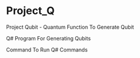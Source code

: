 # Project_Q
Project Qubit - Quantum Function To Generate Qubit

Q# Program For Generating Qubits

Command To Run
Q# Commands
